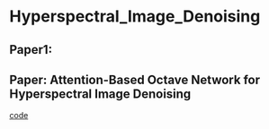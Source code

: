 # Hyperspectral_Image_Denoising

## Paper1: 
## Paper: Attention-Based Octave Network for Hyperspectral Image Denoising
[code](https://github.com/Shrikantpatil2197/Hyperspectral_Image_Denoising/edit/main/README.md)

